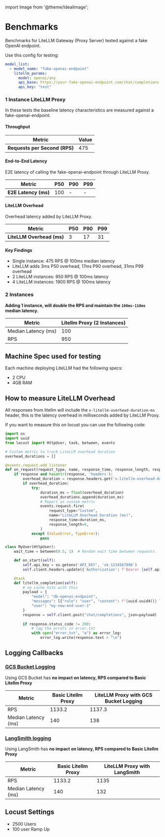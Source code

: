 
import Image from '@theme/IdealImage';

# Benchmarks

Benchmarks for LiteLLM Gateway (Proxy Server) tested against a fake OpenAI endpoint.

Use this config for testing:

```yaml
model_list:
  - model_name: "fake-openai-endpoint"
    litellm_params:
      model: openai/any
      api_base: https://your-fake-openai-endpoint.com/chat/completions
      api_key: "test"
```

### 1 Instance LiteLLM Proxy

In these tests the baseline latency characteristics are measured against a fake-openai-endpoint.

#### Throughput
| Metric | Value |
|--------|-------|
| **Requests per Second (RPS)** | 475 |

#### End-to-End Latency

E2E latency of calling the fake-openai-endpoint through LiteLLM Proxy.

| Metric | P50 | P90 | P99 |
|--------|-----|-----|-----|
| **E2E Latency (ms)** | 100 | - | - |

#### LiteLLM Overhead

Overhead latency added by LiteLLM Proxy.

| Metric | P50 | P90 | P99 |
|--------|-----|-----|-----|
| **LiteLLM Overhead (ms)** | 3 | 17 | 31 |

<!-- <Image img={require('../img/1_instance_proxy.png')} /> -->

<!-- ## **Horizontal Scaling - 10K RPS**

<Image img={require('../img/instances_vs_rps.png')} /> -->

#### Key Findings
- Single instance: 475 RPS @ 100ms median latency
- LiteLLM adds 3ms P50 overhead, 17ms P90 overhead, 31ms P99 overhead
- 2 LiteLLM instances: 950 RPS @ 100ms latency
- 4 LiteLLM instances: 1900 RPS @ 100ms latency

### 2 Instances

**Adding 1 instance, will double the RPS and maintain the `100ms-110ms` median latency.**

| Metric | Litellm Proxy (2 Instances) |
|--------|------------------------|
| Median Latency (ms) | 100 |
| RPS | 950 |


## Machine Spec used for testing

Each machine deploying LiteLLM had the following specs:

- 2 CPU
- 4GB RAM

## How to measure LiteLLM Overhead

All responses from litellm will include the `x-litellm-overhead-duration-ms` header, this is the latency overhead in milliseconds added by LiteLLM Proxy.


If you want to measure this on locust you can use the following code:

```python showLineNumbers title="Locust Code for measuring LiteLLM Overhead"
import os
import uuid
from locust import HttpUser, task, between, events

# Custom metric to track LiteLLM overhead duration
overhead_durations = []

@events.request.add_listener
def on_request(request_type, name, response_time, response_length, response, context, exception, start_time, url, **kwargs):
    if response and hasattr(response, 'headers'):
        overhead_duration = response.headers.get('x-litellm-overhead-duration-ms')
        if overhead_duration:
            try:
                duration_ms = float(overhead_duration)
                overhead_durations.append(duration_ms)
                # Report as custom metric
                events.request.fire(
                    request_type="Custom",
                    name="LiteLLM Overhead Duration (ms)",
                    response_time=duration_ms,
                    response_length=0,
                )
            except (ValueError, TypeError):
                pass

class MyUser(HttpUser):
    wait_time = between(0.5, 1)  # Random wait time between requests

    def on_start(self):
        self.api_key = os.getenv('API_KEY', 'sk-1234567890')
        self.client.headers.update({'Authorization': f'Bearer {self.api_key}'})

    @task
    def litellm_completion(self):
        # no cache hits with this
        payload = {
            "model": "db-openai-endpoint",
            "messages": [{"role": "user", "content": f"{uuid.uuid4()} This is a test there will be no cache hits and we'll fill up the context" * 150}],
            "user": "my-new-end-user-1"
        }
        response = self.client.post("chat/completions", json=payload)
        
        if response.status_code != 200:
            # log the errors in error.txt
            with open("error.txt", "a") as error_log:
                error_log.write(response.text + "\n")
```



## Logging Callbacks

### [GCS Bucket Logging](https://docs.litellm.ai/docs/proxy/bucket)

Using GCS Bucket has **no impact on latency, RPS compared to Basic Litellm Proxy**

| Metric | Basic Litellm Proxy | LiteLLM Proxy with GCS Bucket Logging |
|--------|------------------------|---------------------|
| RPS | 1133.2 | 1137.3 |
| Median Latency (ms) | 140 | 138 |


### [LangSmith logging](https://docs.litellm.ai/docs/proxy/logging)

Using LangSmith has **no impact on latency, RPS compared to Basic Litellm Proxy**

| Metric | Basic Litellm Proxy | LiteLLM Proxy with LangSmith |
|--------|------------------------|---------------------|
| RPS | 1133.2 | 1135 |
| Median Latency (ms) | 140 | 132 |



## Locust Settings

- 2500 Users
- 100 user Ramp Up
